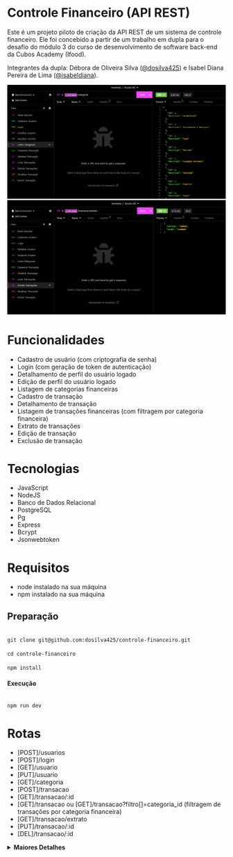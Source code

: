 # Controle Financeiro (API REST)

Este é um projeto piloto de criação da API REST de um sistema de controle financeiro. Ele foi concebido a partir de um trabalho em dupla para o desafio do módulo 3 do curso de desenvolvimento de software back-end da Cubos Academy (Ifood).

Integrantes da dupla: Débora de Oliveira Silva ([@dosilva425](https://github.com/dosilva425)) e Isabel Diana Pereira de Lima ([@isabeldiana](https://github.com/isabeldiana)).

<img src="https://github.com/dosilva425/controle-financeiro/blob/main/prints/categorias.png">
<img src="https://github.com/dosilva425/controle-financeiro/blob/main/prints/extrato.png">

# Funcionalidades

- Cadastro de usuário (com criptografia de senha)
- Login (com geração de token de autenticação)
- Detalhamento de perfil do usuário logado
- Edição de perfil do usuário logado
- Listagem de categorias financeiras
- Cadastro de transação
- Detalhamento de transação
- Listagem de transações financeiras (com filtragem por categoria financeira)
- Extrato de transações
- Edição de transação
- Exclusão de transação

# Tecnologias

- JavaScript
- NodeJS
- Banco de Dados Relacional
- PostgreSQL
- Pg
- Express
- Bcrypt
- Jsonwebtoken

# Requisitos

- node instalado na sua máquina
- npm instalado na sua máquina

## Preparação

```

git clone git@github.com:dosilva425/controle-financeiro.git

cd controle-financeiro

npm install

```

#### Execução

```

npm run dev

```

# Rotas

- [POST]/usuarios
- [POST]/login
- [GET]/usuario
- [PUT]/usuario
- [GET]/categoria
- [POST]/transacao
- [GET]/transacao/:id
- [GET]/transacao ou [GET]/transacao?filtro[]=categoria_id (filtragem de transações por categoria financeira)
- [GET]/transacao/extrato
- [PUT]/transacao/:id
- [DEL]/transacao/:id

<details>
<summary><b>Maiores Detalhes</b></summary>

## **Banco de Dados**

- usuarios
  - id
  - nome
  - email (campo único)
  - senha
- categorias
  - id
  - descricao
- transacoes
  - id
  - descricao
  - valor (centavos)
  - data 
  - categoria_id
  - usuario_id
  - tipo
 
## **Categorias Cadastradas**

- Alimentação
- Assinaturas e Serviços
- Casa
- Mercado
- Cuidados Pessoais
- Educação
- Família
- Lazer
- Pets
- Presentes
- Roupas
- Saúde
- Transporte
- Salário
- Vendas
- Outras receitas
- Outras despesas

# Exemplos de Requisição e Resposta

## Rota Cadastro de Usuário: `POST` `/usuarios`
- Esta rota será utilizada para cadastrar um novo usuário no sistema.
- Envio da requisição:
	- Body (corpo): é obrigatório informar nome, email (único) e senha.
- Retorno da requisição: id, nome e email do usuário cadastrado.

#### **Exemplo de requisição**

```javascript
// POST /usuarios
{
    "nome": "José",
    "email": "jose@email.com",
    "senha": "123456"
}
```

#### **Exemplos de resposta**

```javascript
// HTTP Status 201
{
    "id": 1,
    "nome": "José",
    "email": "jose@email.com"
}
```

```javascript
// HTTP Status 400 
{
    "mensagem": "Já existe usuário cadastrado com o e-mail informado."
}
```

## Rota Login: `POST` `/login`
- Esta rota será utilizada para o usuário cadastrado realizar o login no sistema.
- Envio da requisição:
	- Body (corpo): é obrigatório informar email e senha.
- Retorno da requisição: id, nome e email do usuário que fez o login, além do seu token de autenticação gerado.

#### **Exemplo de requisição**

```javascript
// POST /login
{
    "email": "jose@email.com",
    "senha": "123456"
}
```

#### **Exemplos de resposta**

```javascript
// HTTP Status 200
{
    "usuario": {
        "id": 1,
        "nome": "José",
        "email": "jose@email.com"
    },
    "token": "eyJhbGciOiJIUzI1NiIsInR5cCI6IkpXVCJ9.eyJpZCI6MiwiaWF0IjoxNjIzMjQ5NjIxLCJleHAiOjE2MjMyNzg0MjF9.KLR9t7m_JQJfpuRv9_8H2-XJ92TSjKhGPxJXVfX6wBI"
}
```

```javascript
// HTTP Status 400
{
    "mensagem": "Email e/ou senha inválido(s)."
}
```

---

## **ATENÇÃO**: Todas as rotas a seguir exigem token de autenticação no header (cabeçalho) da requisição no formato Bearer Token.

---

## Rota Detalhamento de Perfil Usuário Logado: `GET` `/usuario`
- Esta rota será utilizada quando o usuário logado quiser obter os dados do seu próprio perfil.
- Envio da requisição:
	- Header (cabeçalho): é obrigatório enviar o token de autenticação (no formato Bearer Token).
- Retorno da requisição: id, nome e email do usuário cadastrado logado.

#### **Exemplo de requisição**

```javascript
// GET /usuario
// Sem conteúdo no corpo (body) da requisição
```

#### **Exemplos de resposta**

```javascript
// HTTP Status 200
{
    "id": 1,
    "nome": "José",
    "email": "jose@email.com"
}
```

```javascript
// HTTP Status 400 
{
    "mensagem": "Para acessar este recurso um token de autenticação válido deve ser enviado."
}
```

## Rota Edição de Perfil do Usuário Logado: `PUT` `/usuario`
- Esta rota será utilizada para editar o perfil de um usuário cadastrado logado no sistema.
- Envio da requisição:
	- Body (corpo): é obrigatório informar nome, email (único) e senha.
   	- Header (cabeçalho): é obrigatório enviar o token de autenticação (no formato Bearer Token).
- Retorno da requisição: Status 204 - sem conteúdo no body da requisição.

#### **Exemplo de requisição**

```javascript
// PUT /usuario
{
    "nome": "José de Abreu",
    "email": "jose_abreu@email.com",
    "senha": "j4321"
}
```

#### **Exemplos de resposta**

```javascript
// HTTP Status 204
// Sem conteúdo no corpo (body) da resposta
```

```javascript
// HTTP Status 400
{
    "mensagem": "O e-mail informado já está sendo utilizado por outro usuário."
}
```

## Rota Listagem de Categorias Financeiras: `GET` `/categoria`
- Esta rota será utilizada quando o usuário logado quiser listar as categorias financeiras cadastradas no sistema.
- Envio da requisição:
	- Header (cabeçalho): é obrigatório enviar o token de autenticação (no formato Bearer Token).
- Retorno da requisição: categorias financeiras cadastradas.

#### **Exemplo de requisição**

```javascript
// GET /categoria
// Sem conteúdo no corpo (body) da requisição
```

#### **Exemplos de resposta**

```javascript
// HTTP Status 200
[
  {
    id: 1,
    descricao: "Roupas",
  },
  {
    id: 2,
    descricao: "Mercado",
  },
];
```

```javascript
// HTTP Status 400 
{
    "mensagem": "Para acessar este recurso um token de autenticação válido deve ser enviado."
}
```

## Rota Cadastro de Transação: `POST` `/transacao`
- Esta rota será utilizada para cadastrar uma transação associada ao usuário logado.
- Envio da requisição:
	- Body (corpo): é obrigatório informar descricao, valor (em centavos), data, categoria_id e tipo (entrada ou saida (de valor));
	- Header (cabeçalho): é obrigatório enviar o token de autenticação (no formato Bearer Token).
- Retorno da requisição: id, tipo, descricao, valor (em centavos), data, usuario_id, categoria_id, categoria_nome.

#### **Exemplo de requisição**

```javascript
// POST /transacao
{
    "tipo": "entrada",
    "descricao": "Salário",
    "valor": 300000,
    "data": "2022-03-24",
    "categoria_id": 6
}
```

#### **Exemplos de resposta**

```javascript
// HTTP Status 201
{
    "id": 3,
    "tipo": "entrada",
    "descricao": "Salário",
    "valor": 300000,
    "data": "2022-03-24",
    "usuario_id": 5,
    "categoria_id": 6,
    "categoria_nome": "Salários",
}
```

```javascript
// HTTP Status 400
{
    "mensagem": "Todos os campos obrigatórios devem ser informados."
}
```

## Rota Detalhamento de Transação: `GET` `/transacao/:id`
- Esta rota será utilizada quando o usuário logado quiser obter uma das suas transações cadastradas.  
- Envio da requisição:
	- Header (cabeçalho): é obrigatório enviar o token de autenticação (no formato Bearer Token).
	- Parâmetro de Url: é obrigatório enviar o id da transação.
- Retorno da requisição: id, tipo, descricao, valor, data, usuario_id, categoria_id, categoria_nome.

#### **Exemplo de requisição**

#### **Exemplo de requisição**

```javascript
// GET /transacao/2
// Sem conteúdo no corpo (body) da requisição
```

#### **Exemplos de resposta**

```javascript
// HTTP Status 200
{
    "id": 3,
    "tipo": "entrada",
    "descricao": "Salário",
    "valor": 300000,
    "data": "2022-03-24",
    "usuario_id": 5,
    "categoria_id": 6,
    "categoria_nome": "Salários",
}
```
```javascript
// HTTP Status 404
{
    "mensagem": "Transação não encontrada."
}
```

## Rota Listagem de Transações: `GET` `/transacao` ou `GET` `/transacao?filtro[]=categoria_id` 
- Esta rota será utilizada quando o usuário logado quiser listar todas as suas transações cadastradas, ou listar suas transações cadastradas por categoria financeira.
- Envio da requisição:
	- Header (cabeçalho): é obrigatório enviar o token de autenticação (no formato Bearer Token).
   	- *Parâmetro de Consulta (opcional)*: Caso o usuário deseje filtrar as transações por categoria, basta informar o id da categoria como um filtro.
- Retorno da requisição: transações gerais ou filtradas por categoria, que foram cadastradas pelo usuário.

#### **Exemplo de requisição**

```javascript
// GET /transacao
// Sem conteúdo no corpo (body) da requisição
```

#### **Exemplos de resposta**

```javascript
// HTTP Status 200 
[
  {
    id: 1,
    tipo: "saida",
    descricao: "Sapato amarelo",
    valor: 15800,
    data: "2022-03-23",
    usuario_id: 5,
    categoria_id: 4,
    categoria_nome: "Roupas",
  },
  {
    id: 3,
    tipo: "entrada",
    descricao: "Salário",
    valor: 300000,
    data: "2022-03-24",
    usuario_id: 5,
    categoria_id: 6,
    categoria_nome: "Salários",
  },
];
```

```javascript
// HTTP Status 200 
[];
```

#### Com filtro

#### **Exemplo de requisição**

```javascript
// GET /transacao?filtro[]=roupas&filtro[]=salários
// Sem conteúdo no corpo (body) da requisição
```

#### **Exemplos de resposta**

```javascript
// HTTP Status 200 
[
  {
    id: 1,
    tipo: "saida",
    descricao: "Sapato amarelo",
    valor: 15800,
    data: "2022-03-23",
    usuario_id: 5,
    categoria_id: 4,
    categoria_nome: "Roupas",
  },
  {
    id: 3,
    tipo: "entrada",
    descricao: "Salário",
    valor: 300000,
    data: "2022-03-24",
    usuario_id: 5,
    categoria_id: 6,
    categoria_nome: "Salários",
  },
];
```

```javascript
// HTTP Status 200 
[];
```

## Rota Extrato de Transações: `GET` `/transacao/extrato`
- Esta rota será utilizada quando o usuario logado quiser obter o extrato de todas as suas transações cadastradas.
- Envio da requisição:
	- Header (cabeçalho): é obrigatório enviar o token de autenticação (no formato Bearer Token).
- Retorno da requisição: entrada e saida (tipos de transações).

#### **Exemplo de requisição**

```javascript
// GET /transacao/extrato
// Sem conteúdo no corpo (body) da requisição
```

#### **Exemplos de resposta**

```javascript
// HTTP Status 200
{
	"entrada": 300000,
	"saida": 15800
}
```

## Rota Edição de Transação: `PUT` `/transacao/:id`
- Esta rota será utilizada quando o usuario logado quiser editar uma das suas transações cadastradas. 
- Envio da requisição:
	- Body (corpo): é obrigatório informar descricao, valor, data, categoria_id e tipo (entrada ou saida (de valor));
	- Header (cabeçalho): é obrigatório enviar o token de autenticação (no formato Bearer Token).
- Retorno da requisição: Status 204 - sem conteúdo no body da requisição.

#### **Exemplo de requisição**

```javascript
// PUT /transacao/2
{
	"descricao": "Sapato amarelo",
	"valor": 15800,
	"data": "2022-03-23",
	"categoria_id": 4,
	"tipo": "saida"
}
```

#### **Exemplos de resposta**

```javascript
// HTTP Status 204
// Sem conteúdo no corpo (body) da resposta
```

```javascript
// HTTP Status 400
{
    "mensagem": "Todos os campos obrigatórios devem ser informados."
}
```
## Rota Exclusão de Transação: `DELETE` `/transacao/:id`
- Esta rota será utilizada quando o usuario logado quiser excluir uma das suas transações cadastradas.  
- Envio da requisição:
	- Header (cabeçalho): é obrigatório enviar o token de autenticação (no formato Bearer Token).
	- Parâmetro de Url: é obrigatório enviar o id da transação.
- Retorno da requisição: Status 204 - sem conteúdo no body da requisição.


```javascript
// DELETE /transacao/2
// Sem conteúdo no corpo (body) da requisição
```

#### **Exemplos de resposta**

```javascript
// HTTP Status 204
// Sem conteúdo no corpo (body) da resposta
```

```javascript
// HTTP Status 404
{
    "mensagem": "Transação não encontrada."
}
```

----
